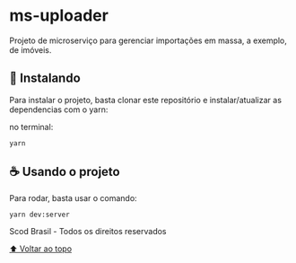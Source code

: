 # ms-uploader
Projeto de microserviço para gerenciar importações em massa, a exemplo, de imóveis.


## 🚀 Instalando

Para instalar o projeto, basta clonar este repositório e instalar/atualizar as dependencias com o yarn:

no terminal:
```
yarn
```

## ☕ Usando o projeto

Para rodar, basta usar o comando:

```
yarn dev:server
```

Scod Brasil - Todos os direitos reservados


[⬆ Voltar ao topo](#ms-uploader)
